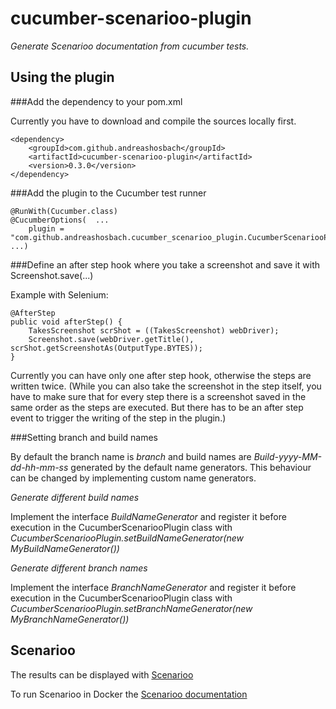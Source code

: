 # cucumber-scenarioo-plugin

*Generate Scenarioo documentation from cucumber tests.*

## Using the plugin

###Add the dependency to your pom.xml

Currently you have to download and compile the sources locally first.

	<dependency>
    	<groupId>com.github.andreashosbach</groupId>
		<artifactId>cucumber-scenarioo-plugin</artifactId>
		<version>0.3.0</version>
	</dependency>

###Add the plugin to the Cucumber test runner

    @RunWith(Cucumber.class)
    @CucumberOptions(  ...
        plugin = "com.github.andreashosbach.cucumber_scenarioo_plugin.CucumberScenariooPlugin:target/scenarioo"
    ...)

###Define an after step hook where you take a screenshot and save it with Screenshot.save(...)
  
Example with Selenium:
  
    @AfterStep
    public void afterStep() {
        TakesScreenshot scrShot = ((TakesScreenshot) webDriver);
        Screenshot.save(webDriver.getTitle(), scrShot.getScreenshotAs(OutputType.BYTES));
    }

Currently you can  have only one after step hook, otherwise the steps are written twice.
(While you can also take the screenshot in the step itself, you have to make sure that for every step there is a screenshot 
saved in the same order as the steps are executed. But there has to be an after step event to trigger the writing of the 
step in the plugin.)

###Setting branch and build names

By default the branch name is *branch* and build names are *Build-yyyy-MM-dd-hh-mm-ss* generated by the default name generators.
This behaviour can be changed by implementing custom name generators.

_Generate different build names_

Implement the interface *BuildNameGenerator* and register it before execution in the CucumberScenariooPlugin class with
*CucumberScenariooPlugin.setBuildNameGenerator(new MyBuildNameGenerator())*

_Generate different branch names_
 
Implement the interface *BranchNameGenerator* and register it before execution in the CucumberScenariooPlugin class with
*CucumberScenariooPlugin.setBranchNameGenerator(new MyBranchNameGenerator())*

## Scenarioo

The results can be displayed with [Scenarioo](http://scenarioo.org/)

To run Scenarioo in Docker the [Scenarioo documentation](http://scenarioo.org/docs/master/tutorial/Scenarioo-Viewer-Docker-Image.html)
